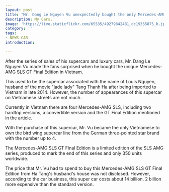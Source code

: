 ```yaml
---
layout: post
title: "Mr. Dang Le Nguyen Vu unexpectedly bought the only Mercedes-AMG SLS GT Final Edition supercar from Vietnam"
description: My Cars.
image: 'https://live.staticflickr.com/65535/49279842481_dc19355875_b.jpg'
category: ''
tags:
- NEWS CAR
introduction:

---
```



After the series of sales of his supercars and luxury cars, Mr. Dang Le Nguyen Vu made the fans surprised when he bought the unique Mercedes-AMG SLS GT Final Edition in Vietnam.

This used to be the supercar associated with the name of Louis Nguyen, husband of the movie "jade lady" Tang Thanh Ha after being imported to Vietnam in late 2014. However, the number of appearances of this supercar on Vietnamese streets are not much.

Currently in Vietnam there are four Mercedes-AMG SLS, including two hardtop versions, a convertible version and the GT Final Edition mentioned in the article.

With the purchase of this supercar, Mr. Vu became the only Vietnamese to own the bird wing supercar line from the German three-pointed star brand with the number up to 4.

The Mercedes-AMG SLS GT Final Edition is a limited edition of the SLS AMG series, produced to mark the end of this series and only 350 units worldwide.

The price that Mr. Vu had to spend to buy this Mercedes-AMG SLS GT Final Edition from Ha Tang's husband's house was not disclosed. However, according to the car business, this super car costs about 14 billion, 2 billion more expensive than the standard version.